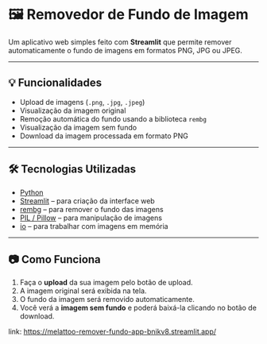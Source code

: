 # 🖼️ Removedor de Fundo de Imagem

Um aplicativo web simples feito com **Streamlit** que permite remover automaticamente o fundo de imagens em formatos PNG, JPG ou JPEG.

---

## 💡 Funcionalidades

- Upload de imagens (`.png`, `.jpg`, `.jpeg`)  
- Visualização da imagem original  
- Remoção automática do fundo usando a biblioteca `rembg`  
- Visualização da imagem sem fundo  
- Download da imagem processada em formato PNG  

---

## 🛠️ Tecnologias Utilizadas

- [Python](https://www.python.org/)  
- [Streamlit](https://streamlit.io/) – para criação da interface web  
- [rembg](https://github.com/danielgatis/rembg) – para remover o fundo das imagens  
- [PIL / Pillow](https://pillow.readthedocs.io/) – para manipulação de imagens  
- [io](https://docs.python.org/3/library/io.html) – para trabalhar com imagens em memória  

---

## 📷 Como Funciona

1. Faça o **upload** da sua imagem pelo botão de upload.
2. A imagem original será exibida na tela.
3. O fundo da imagem será removido automaticamente.
4. Você verá a **imagem sem fundo** e poderá baixá-la clicando no botão de download.



link: https://melattoo-remover-fundo-app-bnikv8.streamlit.app/
